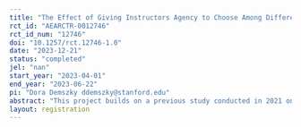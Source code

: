```yaml
---
title: "The Effect of Giving Instructors Agency to Choose Among Different Types of Automated, Natural Language Processing Based Feedback"
rct_id: "AEARCTR-0012746"
rct_id_num: "12746"
doi: "10.1257/rct.12746-1.0"
date: "2023-12-21"
status: "completed"
jel: "nan"
start_year: "2023-04-01"
end_year: "2023-06-22"
pi: "Dora Demszky ddemszky@stanford.edu"
abstract: "This project builds on a previous study conducted in 2021 on Code in Place, a five-week-long online programming course where we found that automated feedback to instructors can improve their instruction and student satisfaction. The current study was conducted in the spring of 2023 on Code in Place, and its goal is to understand whether providing instructors agency in choosing the type of automated feedback they would like to receive influences their engagement with and impact of the feedback. Learner agency is thought to enhance engagement and improve outcomes, but few empirical studies have examined its effect in instructor learning settings. To answer this question, the study leverages both manual annotation and computational natural language processing techniques. "
layout: registration
---
```


